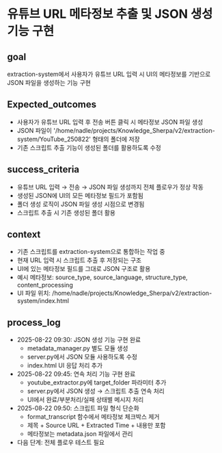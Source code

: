 # 유튜브 URL 메타정보 추출 및 JSON 생성 기능 구현

## goal
extraction-system에서 사용자가 유튜브 URL 입력 시 UI의 메타정보를 기반으로 JSON 파일을 생성하는 기능 구현

## Expected_outcomes
- 사용자가 유튜브 URL 입력 후 전송 버튼 클릭 시 메타정보 JSON 파일 생성
- JSON 파일이 '/home/nadle/projects/Knowledge_Sherpa/v2/extraction-system/YouTube_250822' 형태의 폴더에 저장
- 기존 스크립트 추출 기능이 생성된 폴더를 활용하도록 수정

## success_criteria
- 유튜브 URL 입력 → 전송 → JSON 파일 생성까지 전체 플로우가 정상 작동
- 생성된 JSON에 UI의 모든 메타정보 필드가 포함됨
- 폴더 생성 로직이 JSON 파일 생성 시점으로 변경됨
- 스크립트 추출 시 기존 생성된 폴더 활용

## context
- 기존 스크립트를 extraction-system으로 통합하는 작업 중
- 현재 URL 입력 시 스크립트 추출 후 저장되는 구조
- UI에 있는 메타정보 필드를 그대로 JSON 구조로 활용
- 예시 메타정보: source_type, source_language, structure_type, content_processing
- UI 파일 위치: /home/nadle/projects/Knowledge_Sherpa/v2/extraction-system/index.html

## process_log
- 2025-08-22 09:30: JSON 생성 기능 구현 완료
  - metadata_manager.py 별도 모듈 생성
  - server.py에서 JSON 모듈 사용하도록 수정  
  - index.html UI 응답 처리 추가
- 2025-08-22 09:45: 연속 처리 기능 구현 완료
  - youtube_extractor.py에 target_folder 파라미터 추가
  - server.py에서 JSON 생성 → 스크립트 추출 연속 처리
  - UI에서 완료/부분처리/실패 상태별 메시지 처리
- 2025-08-22 09:50: 스크립트 파일 형식 단순화
  - format_transcript 함수에서 메타정보 체크박스 제거
  - 제목 + Source URL + Extracted Time + 내용만 포함
  - 메타정보는 metadata.json 파일에서 관리
- 다음 단계: 전체 플로우 테스트 필요